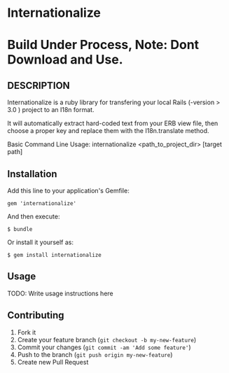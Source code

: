 # Internationalize

# Build Under Process, Note: Dont Download and Use.

## DESCRIPTION
Internationalize is a ruby library for transfering your local
Rails (-version > 3.0 ) project to an I18n format.

It will automatically extract hard-coded text from your ERB view file,
then choose a proper key and replace them with the I18n.translate method.

Basic Command Line Usage:
  internationalize <path_to_project_dir> [target path]

## Installation

Add this line to your application's Gemfile:

    gem 'internationalize'

And then execute:

    $ bundle

Or install it yourself as:

    $ gem install internationalize

## Usage

TODO: Write usage instructions here

## Contributing

1. Fork it
2. Create your feature branch (`git checkout -b my-new-feature`)
3. Commit your changes (`git commit -am 'Add some feature'`)
4. Push to the branch (`git push origin my-new-feature`)
5. Create new Pull Request
